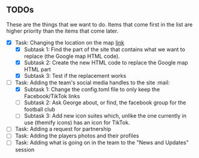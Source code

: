 ## TODOs

These are the things that we want to do. Items that come first in the list are higher priority than the items that come later.

- [x] Task: Changing the location on the map [link](https://www.openstreetmap.org/export/embed.html?layer=mapquest&marker=7.45768,-2.58421&bbox=-2.58,7.43,-2.59,7.47)
  - [x] Subtask 1:  Find the part of the site that contains what we want to replace (the Google map HTML code).
  - [x] Subtask 2: Create the new HTML code to replace the Google map HTML part
  - [x] Subtask 3: Test if the replacement works
- [ ] Task: Adding the team's social media handles to the site :mail:
  - [x] Subtask 1: Change the config.toml file to only keep the Facebook/TikTok links
  - [ ] Subtask 2: Ask George about, or find, the facebook group for the football club
  - [ ] Subtask 3: Add new icon suites which, unlike the one currently in use (themify icons) has an icon for TikTok.
- [ ] Task: Adding a request for partnership
- [ ] Task: Adding the players photos and their profiles 
- [ ] Task: Adding what is going on in the team to the "News and Updates" session
